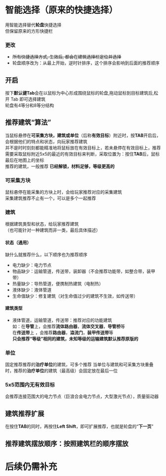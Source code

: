 # 智能选择（原来的快捷选择）
用智能选择替代**轮盘**快捷选择  
但保留原来的方形快捷栏
### 更改
- ~~所有快捷选择方式, 生效后, 都会在建筑选择栏定位并选择~~
- 轮盘顺序改为：从最上开始，逆时针排序，这个排序会影响到后面的推荐顺序


## 开启
按下**默认键Tab**会在以鼠标为中心形成围绕鼠标的轮盘,拖动鼠标到目标建筑后,松开 Tab 即可选择建筑  
轮盘有4等分和8等分结构
## 推荐建筑“算法”
当鼠标悬停在**可采集方块，建筑或单位**（后称**有效目标**）附近时，按**TAB**开启后，会根据他们的特点和状态，向玩家推荐建筑  
并不是时时刻刻都能精准地将鼠标放在有效目标上，若未悬停在有效目标上，推荐需要采取鼠标附近5x5的最近的有效目标来判断，采取位置为：按住**TAB**后，鼠标最后在地图上的坐标  
推荐的建筑，一般推荐 **已经解锁，材料足够，等级更高的**
### 可采集方块
鼠标悬停在能采集的方块上时，会给玩家推荐对应的采集建筑  
采集建筑推荐不止有一个，可以是多个一起推荐
### 建筑
根据建筑类型和状态，给玩家推荐建筑  
（也可能针对一种建筑而非一类，最后具体描述）
#### 状态（通用）
缺什么就推荐什么，以下顺序也为推荐顺序
- 电力缺少：电力节点
- 物品缺少：运输管道，传送带，装卸器（不会推荐功能带，如整合带，装甲带）
- 热量缺少：导热管道，便携制热建筑（电制热）
- 液体缺少：液体管道
- 生命值缺少：修复建筑（对生命值过少的建筑不生效，如传送带）
#### 建筑类型
- 液体管道，运输管道，传送带：推荐对应的功能建筑  
如：在**导管**上，会推荐**流体路由器**，**流体交叉器**，**导管桥**等  
在**传送带**上 ，会推荐**路由器**，**溢流门**，**装甲传送带**等  
**只会推荐“等级”相同的建筑，未知等级的运输建筑默认推荐原版的**  
### 单位
固定推荐推荐的**治疗单位**的建筑，可多个推荐
当单位与建筑和可采集方块重叠时，推荐的**治疗单位**的建筑（最高级）会固定放在最后一位

### 5x5范围内无有效目标
会推荐连接范围大的电力节点（巨浪合金电力节点，大型激光节点），质量驱动器
## 建筑推荐扩展
在按住**TAB**的同时，再按住**Left Shift**，即可扩展推荐，也就是轮盘的“**下一页**”
## 推荐建筑摆放顺序：按照建筑栏的顺序摆放
# 后续仍需补充